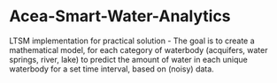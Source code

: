 # Acea-Smart-Water-Analytics
LTSM implementation for practical solution - The goal is to create a mathematical model, for each category of waterbody (acquifers, water springs, river, lake) to predict the amount of water in each unique waterbody for a set time interval, based on (noisy) data.
